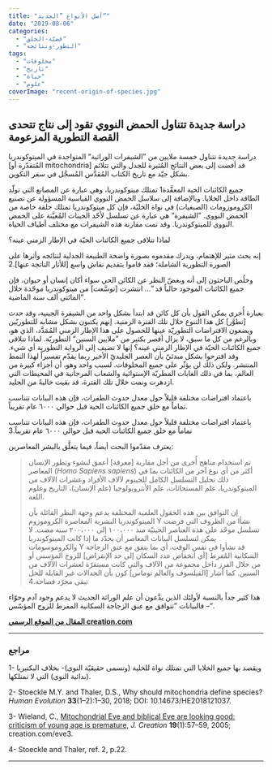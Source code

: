```yaml
---
title: "أصل الأنواع ”الجديد“"
date: "2019-08-06"
categories: 
  - "قضيّة-الخلق"
  - "التطور-ونتائجه"
tags: 
  - "مخلوقات"
  - "تاريخ"
  - "حياة"
  - "علوم"
coverImage: "recent-origin-of-species.jpg"
---
```


## دراسة جديدة تتناول الحمض النووي تقود إلى نتاج تتحدى القصة التطورية المزعومة

دراسة جديدة تتناول خمسة ملايين من ”الشيفرات الوراثية“ المتواجدة في الميتوكوندريا \[المُتقدّرة أو mitochondria\] قد أفضت إلى بعض النتائج المُثيرة للجدل والتي تتلائم بشكل جيّد مع تاريخ الكتاب المُقدَّس المُسجَّل في سفر التكوين.

جميع الكائنات الحية المعقَّدة1 تمتلك ميتوكوندريا، وهي عبارة عن المصانع التي تولّد الطاقة داخل الخلايا. وبالإضافة إلى سلاسل الحمض النووي القياسية المسؤولة عن تصنيع الكروموزومات (الصبغيات) في نواة الخليّة، فإن كل ميتوكوندريا تمتلك حلقة خاصة من الحمض النووي. ”الشيفرة“ هي عبارة عن تسلسل لأحّد الجينات المُعيَّنة على الحمض النووي للميتوكوندريا. وقد تمت مقارنة هذه الشيفرات مع مختلف أطياف الحياة.

لماذا تتلاقى جميع الكائنات الحيّة في الإطار الزمني عينه؟

إنه بحث مثير للإهتمام، ويدرك مقدموه بصورة واضحة الطبيعة الجدلية لنتائجه وأثرها على الصورة التطورية الشاملة؛ فقد قاموا بتقديم نقاش واسع \[للأثار الناتجة عنها\].2

وخلُص الباحثون إلى أنه وبغضّ النظر عن الكائن الحي سواء أكان إنسان أو حيوان، فإن جميع الكائنات الموجود حالياً قد ”… انتشرت \[توسَّعت\] من ميتوكوندريا موحّدة خلال المائتي ألف سنة الماضية“.

بعبارة أُخرى يمكن القول بأن كل كائن قد ابتدأ بشكل واحد من الشيفرة الجينية، وقد حدث \[تطوَّر\] كل هذا التنوع خلال تلك الفترة الزمنية. إنهم يكتبون بشكل مشابه للتطوريّين ويضعون الافتراضات التطوريّة عينها للحصول على هذا الإطار الزمني المُمَدَّد، الذي هو، وبالرغم من كل ما سبق، لا يزال أقصر بكثير من ”ملايين السنين“ التطوريّة. لماذا تتلاقى جميع الكائنات الحيّة في الإطار الزمني عينه؟ إنها لا تضيف إلى الرواية التطورية أي شيء. وقد اقترحوا بشكل مبدئيّ بأن العصر الجليديّ الأخير ربما يقدّم تفسيراً لهذا النمط المنتشر. ولكن ذلك لن يؤثّر على جميع المخلوقات. لسبب واحد وهو، أن أجزاء كبيرة من العالم، بما في ذلك الغابات المطريّة الإستوائية والشعاب المرجانية في المحيطات التي ازدهرت ونمت خلال تلك الفترة، قد بقيت خاليةً من الجليد.

باعتماد افتراضات مختلفة قليلاً حول معدل حدوث الطفرات، فإن هذه البيانات تتناسب تماماً مع خلق جميع الكائنات الحية قبل حوالي ٦٠٠٠ عام تقريباً.

باعتماد افتراضات مختلفة قليلاً حول معدل حدوث الطفرات، فإن هذه البيانات تتناسب تماماً مع خلق جميع الكائنات الحية قبل حوالي ٦٠٠٠ عام تقريباً.3

يعترف مقدّموا البحث أيضاً، فيما يتعلَّق بالبشر المعاصرين:

> تم استخدام مناهج أُخرى من أجل مقاربة \[معرفة\] أعمق لنشوء وتطور الإنسان المعاصر (_Homo Sapiens sapiens_) أكثر من أي نوع آخر من الكائنات بما في ذلك تحليل التسلسل الكامل للجينوم لآلاف الأفراد وعشرات الآلاف من الميتوكوندريا، علم المستحاثات، علم الأنثروبولوجيا (علم الإنسان)، التاريخ وعلوم اللغة.
> 
> إن التوافق بين هذه الحقول العلمية المختلفة يدعم وجهة النظر القائلة بأن الميتوكوندريا البشرية المعاصرة الكروموزوم Y نشأا من الظروف التي فرضت تسلسل موحّد على هذه العناصر الجينيّة منذ ١٠٠،٠٠٠ إلى ٢٠٠،٠٠٠ سنة مضت. لا يمكن لتسلسل البيانات المعاصر أن يحدّد ما إذا كانت الميتوكوندريا والكروموسومات Y قد نشأوا في نفس الوقت. أي بما يتفق مع عنق الزجاجة السكانية المٌفرط \[أي انخفاض عدد السكان إلى حد الإنقراض\] للزوج المؤسس أو من خلال الفرز داخل مجموعة من الآلاف والتي كانت مستقرّة لعشرات الآلاف من السنين. كما أشار \[الفيلسوف والعالم توماس\] كون بأن الجدالات غير القابلة للحل تبقى مجرّد فصاحة.4

هذا كثير جداً بالنسبة لأولئك الذين يدَّعون أن علم الوراثة الحديث لا يدعم وجود آدم وحوّاء – فالبيانات ”تتوافق مع عنق الزجاجة السكانية المفرط للزوج المؤسّس“.

**[المقال من الموقع الرسمي creation.com](https://creation.com/%D8%A3%D8%B5%D9%84-%D8%A7%D9%84%D8%A3%D9%86%D9%88%D8%A7%D8%B9-%D8%A7%D9%84%D8%AC%D8%AF%D9%8A%D8%AF)**

* * *

### مراجع

1- ويقصد بها جميع الخلايا التي تمتلك نواة للخلية (وتسمى حقيقيّة النوى)- بخلاف البكتيريا (بدائية النوى) التي لا تمتلكها.

2- Stoeckle M.Y. and Thaler, D.S., Why should mitochondria define species? _Human Evolution_ **33**(1–2):1–30, 2018; DOI: 10.14673/HE2018121037.

3- Wieland, C., [Mitochondrial Eve and biblical Eve are looking good: criticism of young age is premature,](https://creation.com/mitochondrial-eve-and-biblical-eve-are-looking-good-criticism-of-young-age-is-premature) _J. Creation_ **19**(1):57–59, 2005; creation.com/eve3.

4- Stoeckle and Thaler, ref. 2, p.22.

* * *
